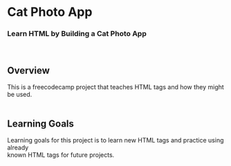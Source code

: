 # Cat Photo App

### Learn HTML by Building a Cat Photo App
<br>

## Overview
This is a freecodecamp project that teaches HTML tags and how they might be used.
<br><br>

## Learning Goals
Learning goals for this project is to learn new HTML tags and practice using already<br>
known HTML tags for future projects.
